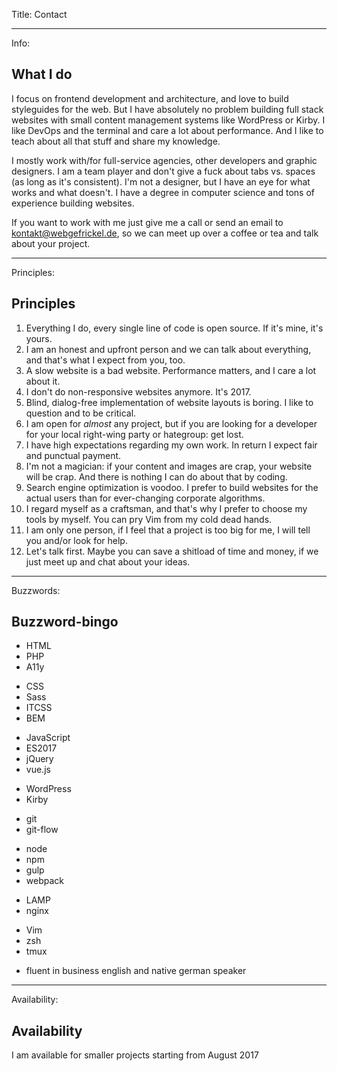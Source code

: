 Title: Contact

----

Info: 

## What I do

I focus on frontend development and architecture, and love to build styleguides for the web. But I have absolutely no problem building full stack websites with small content management systems like WordPress or Kirby.  I like DevOps and the terminal and care a lot about performance. And I like to teach about all that stuff and share my knowledge.

I mostly work with/for full-service agencies, other developers and graphic designers. I am a team player and don't give a fuck about tabs vs. spaces (as long as it's consistent). I'm not a designer, but I have an eye for what works and what doesn't.  I have a degree in computer science and tons of experience building websites.

If you want to work with me just give me a call or send an email to [kontakt@webgefrickel.de](mailto:kontakt@webgefrickel.de), so we can meet up over a coffee or tea and talk about your project.

----

Principles: 

## Principles

1. Everything I do, every single line of code is open source.  If it's mine, it's yours.
2. I am an honest and upfront person and we can talk about everything, and that's what I expect from you, too.
3. A slow website is a bad website.  Performance matters, and I care a lot about it.
4. I don't do non-responsive websites anymore.  It's 2017.
5. Blind, dialog-free implementation of website layouts is boring.  I like to question and to be critical.
6. I am open for *almost* any project, but if you are looking for a developer for your local right-wing party or hategroup: get lost.
7. I have high expectations regarding my own work.  In return I expect fair and punctual payment.
8. I'm not a magician: if your content and images are crap, your website will be crap. And there is nothing I can do about that by coding.
9. Search engine optimization is voodoo.  I prefer to build websites for the actual users than for ever-changing corporate algorithms.
10. I regard myself as a craftsman, and that's why I prefer to choose my tools by myself.  You can pry Vim from my cold dead hands.
11. I am only one person, if I feel that a project is too big for me, I will tell you and/or look for help.
12. Let's talk first. Maybe you can save a shitload of time and money, if we just meet up and chat about your ideas.

----

Buzzwords: 

## Buzzword-bingo

* HTML
* PHP
* A11y

<!-- -->

* CSS
* Sass
* ITCSS
* BEM

<!-- -->

* JavaScript
* ES2017
* jQuery
* vue.js

<!-- -->

* WordPress
* Kirby

<!-- -->

* git
* git-flow

<!-- -->

* node
* npm
* gulp
* webpack

<!-- -->

* LAMP
* nginx

<!-- -->

* Vim
* zsh 
* tmux

<!-- -->

* fluent in business english and native german speaker

----

Availability: 

## Availability

I am available for smaller projects starting from August 2017
